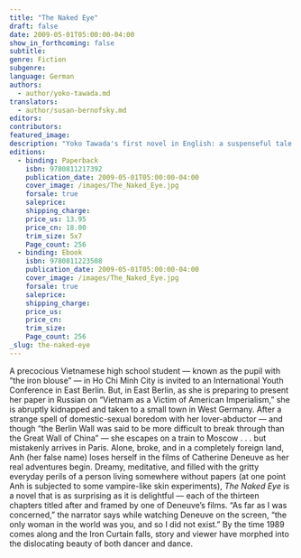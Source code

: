 ```yaml
---
title: "The Naked Eye"
draft: false
date: 2009-05-01T05:00:00-04:00
show_in_forthcoming: false
subtitle:
genre: Fiction
subgenre:
language: German
authors:
  - author/yoko-tawada.md
translators:
  - author/susan-bernofsky.md
editors:
contributors:
featured_image:
description: "Yoko Tawada's first novel in English: a suspenseful tale of abduction, obsession, and lost identity that spans Vietnam, East Berlin, West German, Paris – and fantasies of Catherine Deneuve. "
editions:
  - binding: Paperback
    isbn: 9780811217392
    publication_date: 2009-05-01T05:00:00-04:00
    cover_image: /images/The_Naked_Eye.jpg
    forsale: true
    saleprice:
    shipping_charge:
    price_us: 13.95
    price_cn: 18.00
    trim_size: 5x7
    Page_count: 256
  - binding: Ebook
    isbn: 9780811223508
    publication_date: 2009-05-01T05:00:00-04:00
    cover_image: /images/The_Naked_Eye.jpg
    forsale: true
    saleprice:
    shipping_charge:
    price_us:
    price_cn:
    trim_size:
    Page_count: 256
_slug: the-naked-eye
---
```


A precocious Vietnamese high school student — known as the pupil with “the iron blouse” — in Ho Chi Minh City is invited to an International Youth Conference in East Berlin. But, in East Berlin, as she is preparing to present her paper in Russian on “Vietnam as a Victim of American Imperialism,” she is abruptly kidnapped and taken to a small town in West Germany. After a strange spell of domestic-sexual boredom with her lover-abductor — and though “the Berlin Wall was said to be more difficult to break through than the Great Wall of China” — she escapes on a train to Moscow . . . but mistakenly arrives in Paris. Alone, broke, and in a completely foreign land, Anh (her false name) loses herself in the films of Catherine Deneuve as her real adventures begin. Dreamy, meditative, and filled with the gritty everyday perils of a person living somewhere without papers (at one point Anh is subjected to some vampire-like skin experiments), _The Naked Eye_ is a novel that is as surprising as it is delightful — each of the thirteen chapters titled after and framed by one of Deneuve’s films. “As far as I was concerned,” the narrator says while watching Deneuve on the screen, “the only woman in the world was you, and so I did not exist.” By the time 1989 comes along and the Iron Curtain falls, story and viewer have morphed into the dislocating beauty of both dancer and dance.


